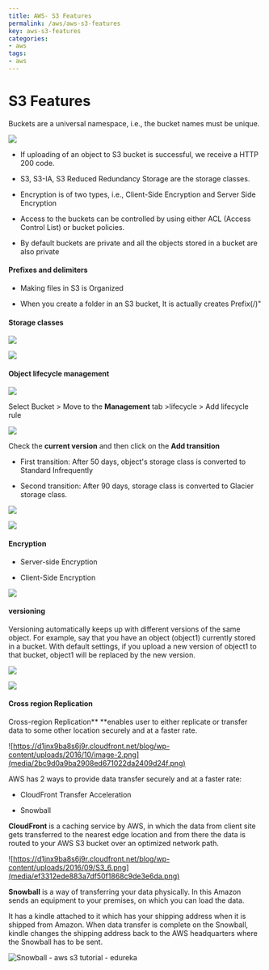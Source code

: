 ```yaml
---
title: AWS- S3 Features
permalink: /aws/aws-s3-features
key: aws-s3-features
categories:
- aws
tags:
- aws
---
```

S3 Features
===========

Buckets are a universal namespace, i.e., the bucket names must be unique.

![](media/9be71f21b9b4f9031ac034561290f11b.png)

-   If uploading of an object to S3 bucket is successful, we receive a HTTP 200
    code.

-   S3, S3-IA, S3 Reduced Redundancy Storage are the storage classes.

-   Encryption is of two types, i.e., Client-Side Encryption and Server Side
    Encryption

-   Access to the buckets can be controlled by using either ACL (Access Control
    List) or bucket policies.

-   By default buckets are private and all the objects stored in a bucket are
    also private

#### Prefixes and delimiters

-   Making files in S3 is Organized

-   When you create a folder in an S3 bucket, It is actually creates   Prefix(/)"

#### Storage classes

![](media/e8a09b40e484677bc99dbeb3e71a6ee0.png)

![](media/dc5be7f9e8ad7a5f4fe9078d29565d9f.png)

#### Object lifecycle management

![](media/b8f5549198ba200ed829da496849253b.png)

Select Bucket > Move to the **Management** tab >lifecycle > Add lifecycle
rule

![](media/19d1864c796b01c7cd133fb20306f3b8.png)

 Check the **current version** and then click on the **Add transition**

-   First transition: After 50 days, object's storage class is converted to
    Standard Infrequently

-   Second transition: After 90 days, storage class is converted to Glacier
    storage class.

![](media/186f72d435ef2650c078a65d835e9e7d.png)

![](media/642aab0b427d79ca8dc8333df1b8fe77.png)

#### Encryption

-   Server-side Encryption

-   Client-Side Encryption

![](media/036c34b0396fed0254dadd3fe0986c24.png)

#### versioning 

Versioning automatically keeps up with different versions of the same object.
For example, say that you have an object (object1) currently stored in a bucket.
With default settings, if you upload a new version of object1 to that bucket,
object1 will be replaced by the new version. 

![](media/dd14fe101d2a868576322b7b34a3ba0e.png)

![](media/e9856fb1af4b2db96fab2593e4076992.png)

#### Cross region Replication

Cross-region Replication** **enables user to either replicate or transfer data
to some other location securely and at a faster rate.

![https://d1jnx9ba8s6j9r.cloudfront.net/blog/wp-content/uploads/2016/10/image-2.png](media/2bc9d0a9ba2908ed671022da2409d24f.png)

AWS has 2 ways to provide data transfer securely and at a faster rate:

-   CloudFront Transfer Acceleration

-   Snowball

**CloudFront** is a caching service by AWS, in which the data from client site
gets transferred to the nearest edge location and from there the data is routed
to your AWS S3 bucket over an optimized network path. 

![https://d1jnx9ba8s6j9r.cloudfront.net/blog/wp-content/uploads/2016/09/S3_6.png](media/ef3312ede883a7df50f1868c9de3e6da.png)

**Snowball** is a way of transferring your data physically. In this Amazon sends
an equipment to your premises, on which you can load the data.

It has a kindle attached to it which has your shipping address when it is
shipped from Amazon. When data transfer is complete on the Snowball, kindle
changes the shipping address back to the AWS headquarters where the Snowball has
to be sent. 

![Snowball - aws s3 tutorial - edureka](media/5776cbb5f3f20a118ffdb91665a20664.png)
